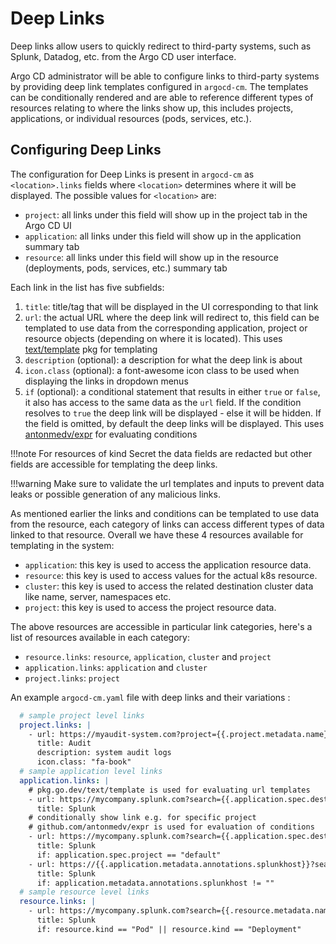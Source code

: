 # Deep Links

Deep links allow users to quickly redirect to third-party systems, such as Splunk, Datadog, etc. from the Argo CD
user interface.

Argo CD administrator will be able to configure links to third-party systems by providing 
deep link templates configured in `argocd-cm`. The templates can be conditionally rendered and are able 
to reference different types of resources relating to where the links show up, this includes projects, applications,
or individual resources (pods, services, etc.).

## Configuring Deep Links

The configuration for Deep Links is present in `argocd-cm` as `<location>.links` fields where 
`<location>` determines where it will be displayed. The possible values for `<location>` are:

- `project`: all links under this field will show up in the project tab in the Argo CD UI
- `application`: all links under this field will show up in the application summary tab
- `resource`: all links under this field will show up in the resource (deployments, pods, services, etc.) summary tab

Each link in the list has five subfields:

1. `title`: title/tag that will be displayed in the UI corresponding to that link
2. `url`: the actual URL where the deep link will redirect to, this field can be templated to use data from the
   corresponding application, project or resource objects (depending on where it is located). This uses [text/template](https://pkg.go.dev/text/template) pkg for templating
3. `description` (optional): a description for what the deep link is about
4. `icon.class` (optional): a font-awesome icon class to be used when displaying the links in dropdown menus
5. `if` (optional): a conditional statement that results in either `true` or `false`, it also has access to the same
   data as the `url` field. If the condition resolves to `true` the deep link will be displayed - else it will be hidden. If
   the field is omitted, by default the deep links will be displayed. This uses [antonmedv/expr](https://github.com/antonmedv/expr/tree/master/docs) for evaluating conditions

!!!note
    For resources of kind Secret the data fields are redacted but other fields are accessible for templating the deep links.

!!!warning
    Make sure to validate the url templates and inputs to prevent data leaks or possible generation of any malicious links.

As mentioned earlier the links and conditions can be templated to use data from the resource, each category of links can access different types of data linked to that resource.
Overall we have these 4 resources available for templating in the system:

- `application`: this key is used to access the application resource data.
- `resource`: this key is used to access values for the actual k8s resource.
- `cluster`: this key is used to access the related destination cluster data like name, server, namespaces etc.
- `project`: this key is used to access the project resource data.

The above resources are accessible in particular link categories, here's a list of resources available in each category:

- `resource.links`: `resource`, `application`, `cluster` and `project`
- `application.links`: `application` and `cluster`
- `project.links`: `project`

An example `argocd-cm.yaml` file with deep links and their variations :

```yaml
  # sample project level links
  project.links: |
    - url: https://myaudit-system.com?project={{.project.metadata.name}}
      title: Audit
      description: system audit logs
      icon.class: "fa-book"
  # sample application level links
  application.links: |
    # pkg.go.dev/text/template is used for evaluating url templates
    - url: https://mycompany.splunk.com?search={{.application.spec.destination.namespace}}&env={{.project.metadata.labels.env}}
      title: Splunk
    # conditionally show link e.g. for specific project
    # github.com/antonmedv/expr is used for evaluation of conditions
    - url: https://mycompany.splunk.com?search={{.application.spec.destination.namespace}}
      title: Splunk
      if: application.spec.project == "default"
    - url: https://{{.application.metadata.annotations.splunkhost}}?search={{.application.spec.destination.namespace}}
      title: Splunk
      if: application.metadata.annotations.splunkhost != ""
  # sample resource level links
  resource.links: |
    - url: https://mycompany.splunk.com?search={{.resource.metadata.name}}&env={{.project.metadata.labels.env}}
      title: Splunk
      if: resource.kind == "Pod" || resource.kind == "Deployment"
```
